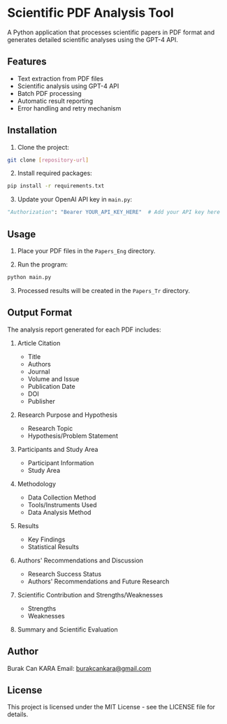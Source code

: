 # Scientific PDF Analysis Tool

A Python application that processes scientific papers in PDF format and generates detailed scientific analyses using the GPT-4 API.

## Features

- Text extraction from PDF files
- Scientific analysis using GPT-4 API
- Batch PDF processing
- Automatic result reporting
- Error handling and retry mechanism

## Installation

1. Clone the project:
```bash
git clone [repository-url]
```

2. Install required packages:
```bash
pip install -r requirements.txt
```

3. Update your OpenAI API key in `main.py`:
```python
"Authorization": "Bearer YOUR_API_KEY_HERE"  # Add your API key here
```

## Usage

1. Place your PDF files in the `Papers_Eng` directory.

2. Run the program:
```bash
python main.py
```

3. Processed results will be created in the `Papers_Tr` directory.

## Output Format

The analysis report generated for each PDF includes:

1. Article Citation
   - Title
   - Authors
   - Journal
   - Volume and Issue
   - Publication Date
   - DOI
   - Publisher

2. Research Purpose and Hypothesis
   - Research Topic
   - Hypothesis/Problem Statement

3. Participants and Study Area
   - Participant Information
   - Study Area

4. Methodology
   - Data Collection Method
   - Tools/Instruments Used
   - Data Analysis Method

5. Results
   - Key Findings
   - Statistical Results

6. Authors' Recommendations and Discussion
   - Research Success Status
   - Authors' Recommendations and Future Research

7. Scientific Contribution and Strengths/Weaknesses
   - Strengths
   - Weaknesses

8. Summary and Scientific Evaluation

## Author

Burak Can KARA
Email: burakcankara@gmail.com

## License

This project is licensed under the MIT License - see the LICENSE file for details. 